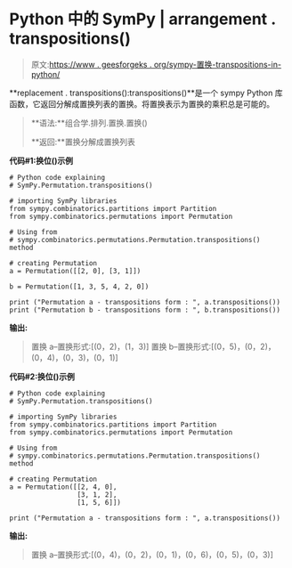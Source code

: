 # Python 中的 SymPy | arrangement . transpositions()

> 原文:[https://www . geesforgeks . org/sympy-置换-transpositions-in-python/](https://www.geeksforgeeks.org/sympy-permutation-transpositions-in-python/)

**replacement . transpositions():transpositions()**是一个 sympy Python 库函数，它返回分解成置换列表的置换。将置换表示为置换的乘积总是可能的。

> **语法:**组合学.排列.置换.置换()
> 
> **返回:**置换分解成置换列表

**代码#1:换位()示例**

```
# Python code explaining
# SymPy.Permutation.transpositions()

# importing SymPy libraries
from sympy.combinatorics.partitions import Partition
from sympy.combinatorics.permutations import Permutation

# Using from 
# sympy.combinatorics.permutations.Permutation.transpositions() method 

# creating Permutation
a = Permutation([[2, 0], [3, 1]])

b = Permutation([1, 3, 5, 4, 2, 0])

print ("Permutation a - transpositions form : ", a.transpositions())
print ("Permutation b - transpositions form : ", b.transpositions())
```

**输出:**

> 置换 a–置换形式:[(0，2)，(1，3)]
> 置换 b–置换形式:[(0，5)，(0，2)，(0，4)，(0，3)，(0，1)]

**代码#2:换位()示例**

```
# Python code explaining
# SymPy.Permutation.transpositions()

# importing SymPy libraries
from sympy.combinatorics.partitions import Partition
from sympy.combinatorics.permutations import Permutation

# Using from 
# sympy.combinatorics.permutations.Permutation.transpositions() method 

# creating Permutation
a = Permutation([[2, 4, 0], 
                 [3, 1, 2],
                 [1, 5, 6]])

print ("Permutation a - transpositions form : ", a.transpositions())
```

**输出:**

> 置换 a–置换形式:[(0，4)，(0，2)，(0，1)，(0，6)，(0，5)，(0，3)]
